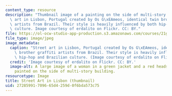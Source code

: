 ```yaml
---
content_type: resource
description: "Thumbnail image of a painting on the side of multi-story building. Street\
  \ art in Lisbon, Portugal created by Os G\xEAmeos, identical twin brother graffiti\
  \ artists from Brazil. Their style is heavily influenced by both hip-hop and Brazilian\
  \ culture. Image courtesy of erdalito on Flickr. CC: BY."
file: https://ol-ocw-studio-app-production.s3.amazonaws.com/courses/21g-820-portuguese-advanced-conversation-and-composition-fall-2014/27285991709665d4259d0f6bda573c75_21g-820f14-th.jpg
file_type: image/jpeg
image_metadata:
  caption: "Street art in Lisbon, Portugal created by Os G\xEAmeos, identical twin\
    \ brother graffiti artists from Brazil. Their style is heavily influenced by both\
    \ hip-hop and Brazilian culture. (Image courtesy of erdalito on Flickr. CC: BY.)"
  credit: 'Image courtesy of erdalito on Flickr. CC: BY.'
  image-alt: A large image of a woman in a green jacket and a red headscarf has been
    painted on the side of multi-story building.
resourcetype: Image
title: Street Art in Lisbon (thumbnail)
uid: 27285991-7096-65d4-259d-0f6bda573c75
---
```


